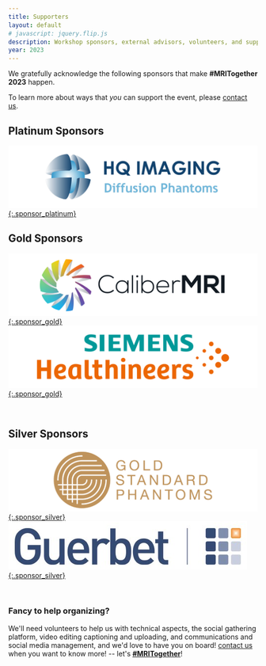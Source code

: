 ```yaml
--- 
title: Supporters
layout: default
# javascript: jquery.flip.js
description: Workshop sponsors, external advisors, volunteers, and supporting researcher
year: 2023
--- 
```

We gratefully acknowledge the following sponsors that make **#MRITogether 2023** happen.

To learn more about ways that _you_ can support the event, please [contact us](mailto:mritogether@esmrmb.org).

## Platinum Sponsors
<!-- <div id="grid-containter">
        <div class="card-grid">
          <img class="front_platinum" src="images/sponsors/HQ_Imaging.png" alt="HQ Imaging Logo">
          <div class="back_platinum">Back</div>
        </div>
      </div>
<script type="text/javascript">


      $(function(){
        // prettyPrint();
        
        $(".card-grid").flip({
          trigger: 'hover',
          axis: 'x',
          front: '.front_platinum',
          back: '.back_platinum'
        });
        
      });
        
    </script> -->
 

[![HQ Imaging Logo](images/sponsors/HQ_Imaging-01.png){:.sponsor_platinum}](//hq-imaging.com/)

## Gold Sponsors
<!-- <div id="grid-containter">
<div class="card-grid_gold">
  <img class="front_gold" src="images/sponsors/CMRI-logo-01.png" alt="CaliberMRI Logo">
  <div class="back_gold">Back</div>
</div>
</div>
<script type="text/javascript">       
  $(function(){    
    $(".card-grid_gold").flip({
      trigger: 'hover',
      axis: 'x',
      front: '.front_gold',
      back: '.back_gold'
    });
    
  });
</script> -->

[![CMRI logo](images/sponsors/CMRI-logo-01.png){:.sponsor_gold}](//qmri.com)
[![Siemens logo](images/sponsors/Siemens_logo-01.png){:.sponsor_gold}](https://www.siemens-healthineers.com/)

<br>

## Silver Sponsors
[![Gold Standard logo](images/sponsors/goldstandardlogo-01.png){:.sponsor_silver}](https://www.goldstandardphantoms.com/)
[![Guerbet logo](images/sponsors/guerbet.jpg){:.sponsor_silver}](https://www.guerbet.com/)


<br>

<!-- ### Individual Sponsors - add when we have them
We greatly appreciate the contributions from our donating attendees-->


### Fancy to help organizing?

We'll need volunteers to help us with technical aspects, the social gathering platform, video editing captioning and uploading, and communications and social media management, and we'd love to have you on board!
[contact us](mailto:mritogether@esmrmb.org) when you want to know more! -- let's [**#MRITogether**](https://twitter.com/hashtag/MRITogether)!

